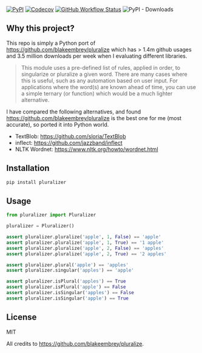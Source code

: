 [![PyPI](https://img.shields.io/pypi/v/pluralizer?style=plastic)](https://pypi.org/project/pluralizer/)
[![Codecov](https://img.shields.io/codecov/c/github/weixu365/pluralizer-py?style=plastic)](https://codecov.io/gh/weixu365/pluralizer-py)
[![GitHub Workflow Status](https://img.shields.io/github/workflow/status/weixu365/pluralizer-py/Python%20package?style=plastic)](https://github.com/weixu365/pluralizer-py/actions?query=branch%3Amaster)
![PyPI - Downloads](https://img.shields.io/pypi/dm/pluralizer?style=plastic)

## Why this project?
This repo is simply a Python port of https://github.com/blakeembrey/pluralize which has > 1.4m github usages and 3.5 million downloads per week when I evaluating different libraries.

> This module uses a pre-defined list of rules, applied in order, to singularize or pluralize a given word. There are many cases where this is useful, such as any automation based on user input. For applications where the word(s) are known ahead of time, you can use a simple ternary (or function) which would be a much lighter alternative.

I have compared the following alternatives, and found https://github.com/blakeembrey/pluralize is the best one for me (most accurate), so ported it into Python world.
- TextBlob: https://github.com/sloria/TextBlob
- inflect: https://github.com/jazzband/inflect
- NLTK Wordnet: https://www.nltk.org/howto/wordnet.html


## Installation
```bash
pip install pluralizer
```

## Usage
```python
from pluralizer import Pluralizer

pluralizer = Pluralizer()

assert pluralizer.pluralize('apple', 1, False) == 'apple'
assert pluralizer.pluralize('apple', 1, True) == '1 apple'
assert pluralizer.pluralize('apple', 2, False) == 'apples'
assert pluralizer.pluralize('apple', 2, True) == '2 apples'

assert pluralizer.plural('apple') == 'apples'
assert pluralizer.singular('apples') == 'apple'

assert pluralizer.isPlural('apples') == True
assert pluralizer.isPlural('apple') == False
assert pluralizer.isSingular('apples') == False
assert pluralizer.isSingular('apple') == True
```

## License
MIT

All credits to https://github.com/blakeembrey/pluralize. 
